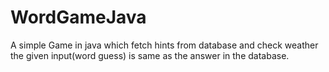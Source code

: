 # WordGameJava
A simple Game in java which fetch hints from database and check weather the given input(word guess) is same as the answer in the database.
